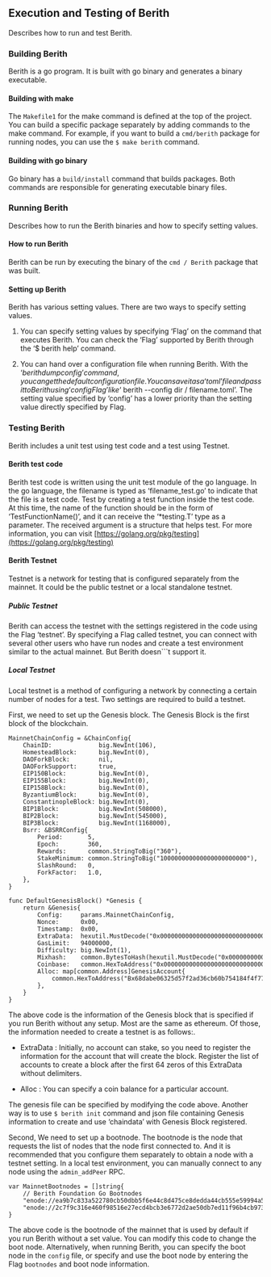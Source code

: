 ## Execution and Testing of Berith

Describes how to run and test Berith.

### Building Berith

Berith is a go program. It is built with go binary and generates a binary executable.

#### Building with make

The ```Makefile1``` for the make command is defined at the top of the project. You can build a specific package separately by adding commands to the make command. For example, if you want to build a ```cmd/berith``` package for running nodes, you can use the ```$ make berith``` command.

#### Building with go binary

Go binary has a ```build/install``` command that builds packages. Both commands are responsible for generating executable binary files.

### Running Berith

Describes how to run the Berith binaries and how to specify setting values.

#### How to run Berith

Berith can be run by executing the binary of the ```cmd / Berith``` package that was built.

#### Setting up Berith

Berith has various setting values. There are two ways to specify setting values.

1. You can specify setting values by specifying ‘Flag’ on the command that executes Berith. You can check the ‘Flag’ supported by Berith through the ‘$ berith help’ command.

2. You can hand over a configuration file when running Berith. With the ‘$berith dumpconfig’ command, you can get the default configuration file. You can save it as a ‘toml’ file and pass it to Berith using ‘config Flag’ like ‘$ berith --config dir / filename.toml’. The setting value specified by ‘config’ has a lower priority than the setting value directly specified by Flag.

### Testing Berith

Berith includes a unit test using test code and a test using Testnet.

#### Berith test code

Berith test code is written using the unit test module of the go language. In the go language, the filename is typed as ‘filename_test.go’ to indicate that the file is a test code. Test by creating a test function inside the test code. At this time, the name of the function should be in the form of ‘TestFunctionName()’, and it can receive the ‘*testing.T’ type as a parameter. The received argument is a structure that helps test. For more information, you can visit [https://golang.org/pkg/testing](https://golang.org/pkg/testing)

#### Berith Testnet

Testnet is a network for testing that is configured separately from the mainnet. It could be the public testnet or a local standalone testnet.

##### Public Testnet

Berith can access the testnet with the settings registered in the code using the Flag ‘testnet’. By specifying a Flag called testnet, you can connect with several other users who have run nodes and create a test environment similar to the actual mainnet. But Berith doesn```t support it.

##### Local Testnet

Local testnet is a method of configuring a network by connecting a certain number of nodes for a test. Two settings are required to build a testnet.

First, we need to set up the Genesis block. The Genesis Block is the first block of the blockchain.
```
MainnetChainConfig = &ChainConfig{
	ChainID:             big.NewInt(106),
	HomesteadBlock:      big.NewInt(0),
	DAOForkBlock:        nil,
	DAOForkSupport:      true,
	EIP150Block:         big.NewInt(0),
	EIP155Block:         big.NewInt(0),
	EIP158Block:         big.NewInt(0),
	ByzantiumBlock:      big.NewInt(0),
	ConstantinopleBlock: big.NewInt(0),
	BIP1Block:           big.NewInt(508000),
	BIP2Block:           big.NewInt(545000),
	BIP3Block:           big.NewInt(1168000),
	Bsrr: &BSRRConfig{
		Period:       5,
		Epoch:        360,
		Rewards:      common.StringToBig("360"),
		StakeMinimum: common.StringToBig("100000000000000000000000"),
		SlashRound:   0,
		ForkFactor:   1.0,
	},
}

func DefaultGenesisBlock() *Genesis {
    return &Genesis{
        Config:     params.MainnetChainConfig,
        Nonce:      0x00,
        Timestamp:  0x00,
        ExtraData:  hexutil.MustDecode("0x00000000000000000000000000000000000000000000000000000000000000005559b45c940464df7145affec2f2ff4f691d92beefc1b29449332e6dd77cea91bc89db4ac9c43fa80000000000000000000000000000000000000000000000000000000000000000000000000000000000000000000000000000000000000000000000000000000000"),
        GasLimit:   94000000,
        Difficulty: big.NewInt(1),
        Mixhash:    common.BytesToHash(hexutil.MustDecode("0x0000000000000000000000000000000000000000000000000000000000000000")),
        Coinbase:   common.HexToAddress("0x0000000000000000000000000000000000000000"),
        Alloc: map[common.Address]GenesisAccount{
            common.HexToAddress("Bx68dabe06325d57f2ad36cb60b754184f4f771a69"): {Balance: common.StringToBig("5000000000000000000000000000")},
        },
    }
}
```
The above code is the information of the Genesis block that is specified if you run Berith without any setup. Most are the same as ethereum. Of those, the information needed to create a testnet is as follows:.

* ExtraData : Initially, no account can stake, so you need to register the information for the account that will create the block. Register the list of accounts to create a block after the first 64 zeros of this ExtraData without delimiters.

* Alloc : You can specify a coin balance for a particular account.

The genesis file can be specified by modifying the code above. Another way is to use ```$ berith init``` command and json file containing Genesis information to create and use ‘chaindata’ with Genesis Block registered.

Second, We need to set up a bootnode. The bootnode is the node that requests the list of nodes that the node first connected to. And it is recommended that you configure them separately to obtain a node with a testnet setting. In a local test environment, you can manually connect to any node using the ```admin_addPeer``` RPC.
```
var MainnetBootnodes = []string{
    // Berith Foundation Go Bootnodes
    "enode://ea9b7c833a522780cb50dbb5f6e44c8d475ce8dedda44cb555e59994a5f89288908ebb288cfec9962c7321dee311a2a9bbfbadda78b1b3ef6dbcb33aea063e21@13.124.140.180:40404",
    "enode://2c7f9c316e460f98516e27ecd4bcb3e6772d2ae50db7ed11f96b4cb973aaca51b21cb485815d9f627c607e9def084c6e183cd2c12ec9dcc22fd9af198b6d34d3@15.164.130.81:40404",
}
```
The above code is the bootnode of the mainnet that is used by default if you run Berith without a set value. You can modify this code to change the boot node. Alternatively, when running Berith, you can specify the boot node in the ```config``` file, or specify and use the boot node by entering the Flag ```bootnodes``` and boot node information.

